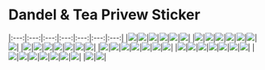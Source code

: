 # Dandel & Tea Privew Sticker

|:---:|:---:|:---:|:---:|:---:|:---:|:---:|
|<img src="https://github.com/abas/dandeltea/blob/master/telegram-stiker/pack/Dandel%20&%20Tea%201.png?raw=true"/>|<img src="https://github.com/abas/dandeltea/blob/master/telegram-stiker/pack/Dandel%20&%20Tea%202.png?raw=true"/>|<img src="https://github.com/abas/dandeltea/blob/master/telegram-stiker/pack/Dandel%20&%20Tea%203.png?raw=true"/>|<img src="https://github.com/abas/dandeltea/blob/master/telegram-stiker/pack/Dandel%20&%20Tea%204.png?raw=true"/>|<img src="https://github.com/abas/dandeltea/blob/master/telegram-stiker/pack/Dandel%20&%20Tea%205.png?raw=true"/>|<img src="https://github.com/abas/dandeltea/blob/master/telegram-stiker/pack/Dandel%20&%20Tea%206.png?raw=true"/>|
|<img src="https://github.com/abas/dandeltea/blob/master/telegram-stiker/pack/Dandel%20&%20Tea%207.png?raw=true"/>|<img src="https://github.com/abas/dandeltea/blob/master/telegram-stiker/pack/Dandel%20&%20Tea%208.png?raw=true"/>|<img src="https://github.com/abas/dandeltea/blob/master/telegram-stiker/pack/Dandel%20&%20Tea%209.png?raw=true"/>|<img src="https://github.com/abas/dandeltea/blob/master/telegram-stiker/pack/Dandel%20&%20Tea%2010.png?raw=true"/>|<img src="https://github.com/abas/dandeltea/blob/master/telegram-stiker/pack/Dandel%20&%20Tea%2011.png?raw=true"/>|<img src="https://github.com/abas/dandeltea/blob/master/telegram-stiker/pack/Dandel%20&%20Tea%2012.png?raw=true"/>|<img src="https://github.com/abas/dandeltea/blob/master/telegram-stiker/pack/Dandel%20&%20Tea%2013.png?raw=true"/>|
|<img src="https://github.com/abas/dandeltea/blob/master/telegram-stiker/pack/Dandel%20&%20Tea%2014.png?raw=true"/>|<img src="https://github.com/abas/dandeltea/blob/master/telegram-stiker/pack/Dandel%20&%20Tea%2015.png?raw=true"/>|<img src="https://github.com/abas/dandeltea/blob/master/telegram-stiker/pack/Dandel%20&%20Tea%2016.png?raw=true"/>|<img src="https://github.com/abas/dandeltea/blob/master/telegram-stiker/pack/Dandel%20&%20Tea%2017.png?raw=true"/>|<img src="https://github.com/abas/dandeltea/blob/master/telegram-stiker/pack/Dandel%20&%20Tea%2018.png?raw=true"/>|<img src="https://github.com/abas/dandeltea/blob/master/telegram-stiker/pack/Dandel%20&%20Tea%2019.png?raw=true"/>|<img src="https://github.com/abas/dandeltea/blob/master/telegram-stiker/pack/Dandel%20&%20Tea%2020.png?raw=true"/>|
|<img src="https://github.com/abas/dandeltea/blob/master/telegram-stiker/pack/Dandel%20&%20Tea%2021.png?raw=true"/>|<img src="https://github.com/abas/dandeltea/blob/master/telegram-stiker/pack/Dandel%20&%20Tea%2022.png?raw=true"/>|<img src="https://github.com/abas/dandeltea/blob/master/telegram-stiker/pack/Dandel%20&%20Tea%2023.png?raw=true"/>|<img src="https://github.com/abas/dandeltea/blob/master/telegram-stiker/pack/Dandel%20&%20Tea%2024.png?raw=true"/>|<img src="https://github.com/abas/dandeltea/blob/master/telegram-stiker/pack/Dandel%20&%20Tea%2025.png?raw=true"/>|<img src="https://github.com/abas/dandeltea/blob/master/telegram-stiker/pack/Dandel%20&%20Tea%2026.png?raw=true"/>|<img src="https://github.com/abas/dandeltea/blob/master/telegram-stiker/pack/Dandel%20&%20Tea%2027.png?raw=true"/>|
|<img src="https://github.com/abas/dandeltea/blob/master/telegram-stiker/pack/Dandel%20&%20Tea%2028.png?raw=true"/>|<img src="https://github.com/abas/dandeltea/blob/master/telegram-stiker/pack/Dandel%20&%20Tea%2029.png?raw=true"/>|<img src="https://github.com/abas/dandeltea/blob/master/telegram-stiker/pack/Dandel%20&%20Tea%2030.png?raw=true"/>|<img src="https://github.com/abas/dandeltea/blob/master/telegram-stiker/pack/Dandel%20&%20Tea%2031.png?raw=true"/>|<img src="https://github.com/abas/dandeltea/blob/master/telegram-stiker/pack/Dandel%20&%20Tea%2032.png?raw=true"/>|<img src="https://github.com/abas/dandeltea/blob/master/telegram-stiker/pack/Dandel%20&%20Tea%2033.png?raw=true"/>|<img src="https://github.com/abas/dandeltea/blob/master/telegram-stiker/pack/Dandel%20&%20Tea%2034.png?raw=true"/>|
|<img src="https://github.com/abas/dandeltea/blob/master/telegram-stiker/pack/Dandel%20&%20Tea%2035.png?raw=true"/>|<img src="https://github.com/abas/dandeltea/blob/master/telegram-stiker/pack/Dandel%20&%20Tea%2036.png?raw=true"/>|<img src="https://github.com/abas/dandeltea/blob/master/telegram-stiker/pack/Dandel%20&%20Tea%2037.png?raw=true"/>|<img src="https://github.com/abas/dandeltea/blob/master/telegram-stiker/pack/Dandel%20&%20Tea%2038.png?raw=true"/>|<img src="https://github.com/abas/dandeltea/blob/master/telegram-stiker/pack/Dandel%20&%20Tea%2039.png?raw=true"/>|<img src="https://github.com/abas/dandeltea/blob/master/telegram-stiker/pack/Dandel%20&%20Tea%2040.png?raw=true"/>|<img src="https://github.com/abas/dandeltea/blob/master/telegram-stiker/pack/Dandel%20&%20Tea%2041.png?raw=true"/>|
|<img src="https://github.com/abas/dandeltea/blob/master/telegram-stiker/pack/Dandel%20&%20Tea%2042.png?raw=true"/>|<img src="https://github.com/abas/dandeltea/blob/master/telegram-stiker/pack/Dandel%20&%20Tea%2043.png?raw=true"/>|